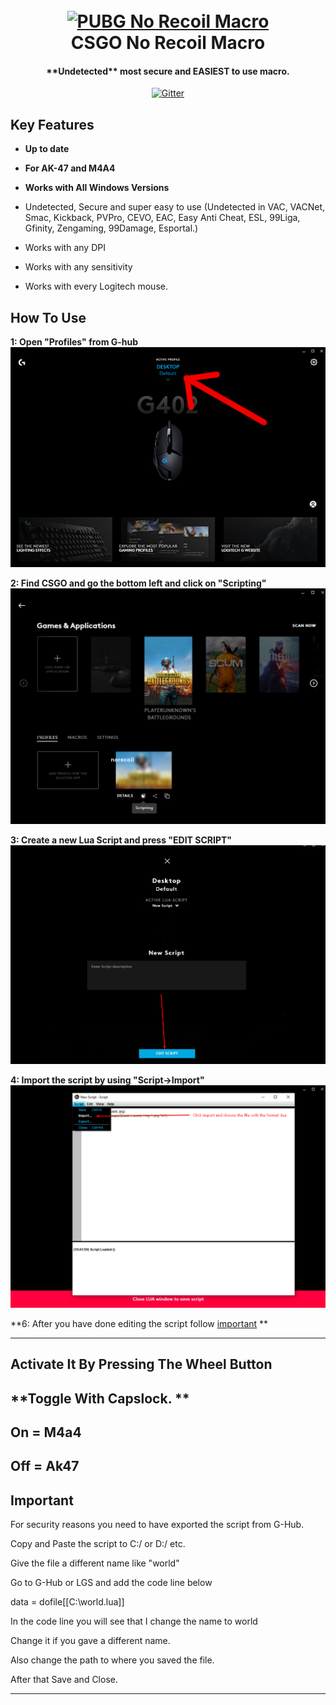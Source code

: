 
<h1 align="center">
  <br>
  <a href="https://www.mpgh.net/"><img src="https://i.imgur.com/aQQ9sP7.png" alt="PUBG No Recoil Macro" width="200"></a>
  <br>
  CSGO No Recoil Macro
  <br>
</h1>

<h4 align="center">**Undetected** most secure and EASIEST to use macro.</h4>
<p align="center">
  <a href="https://img.shields.io/badge/VERSION-1-brightgreen">
    <img src="https://img.shields.io/badge/VERSION-1.0-blue.svg"
         alt="Gitter">
  </a>
  


## Key Features

* **Up to date**

* **For AK-47 and M4A4**

* **Works with All Windows Versions**

* Undetected, Secure and super easy to use (Undetected in VAC, VACNet, Smac, Kickback, PVPro, CEVO, EAC, Easy Anti Cheat, ESL, 99Liga, Gfinity, Zengaming, 99Damage, Esportal.)

* Works with any DPI

* Works with any sensitivity

* Works with every Logitech mouse.

## How To Use



**1: Open "Profiles" from G-hub**                                                                      
![screenshot](https://raw.githubusercontent.com/Kava4/CSGO-No-Recoil/master/Screenshots/1.jpg)




**2: Find CSGO and go the bottom left and click on "Scripting"**
![screenshot](https://raw.githubusercontent.com/Kava4/CSGO-No-Recoil/master/Screenshots/2a.png)


**3: Create a new Lua Script and press "EDIT SCRIPT"**
![screenshot](https://raw.githubusercontent.com/Kava4/CSGO-No-Recoil/master/Screenshots/3.png)

**4: Import the script by using "Script->Import"**
![screenshot](https://raw.githubusercontent.com/Kava4/CSGO-No-Recoil/master/Screenshots/4.png)

**6: After you have done editing the script follow <a href="#important">important</a>
**



------------


**Activate It By Pressing The Wheel Button**
------------
**Toggle With Capslock. **
------------
On = M4a4
------------
Off = Ak47
------------


## Important

For security reasons you need to have exported the script from G-Hub.

Copy and Paste the script to C:/ or D:/ etc. 

Give the file a different name like "world"

Go to G-Hub or LGS and add the code line below

data = dofile[[C:\world.lua]] 

In the code line you will see that I change the name to world 

Change it if you gave a different name. 

Also change the path to where you saved the file.

After that Save and Close. 



------------

